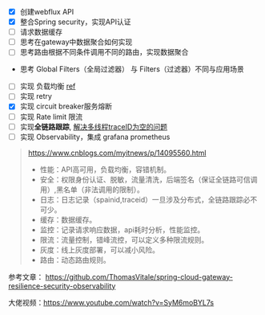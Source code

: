 
- [x] 创建webflux API
- [x] 整合Spring security，实现API认证
- [ ] 请求数据缓存
- [ ] 思考在gateway中数据聚合如何实现
- [ ] 思考路由根据不同条件调用不同的路由，实现数据聚合
- 思考 Global Filters（全局过滤器） 与  Filters（过滤器）不同与应用场景
- [ ] 实现 负载均衡 [ref](https://spring.io/guides/gs/spring-cloud-loadbalancer)
- [ ] 实现 retry
- [x] 实现 circuit breaker服务熔断
- [ ] 实现 Rate limit 限流
- [ ] 实现**全链路跟踪**, [解决多线程traceID为空的问题](https://stackoverflow.com/questions/78020101/spring-boot-3-upgrade-executor-context-propagation-sleuth-to-micrometer-tracing)
- [ ] 实现 Observability，集成 grafana prometheus

> https://www.cnblogs.com/myitnews/p/14095560.html
> - 性能：API高可用，负载均衡，容错机制。
> - 安全：权限身份认证、脱敏，流量清洗，后端签名（保证全链路可信调用）,黑名单（非法调用的限制）。
> - 日志：日志记录（spainid,traceid）一旦涉及分布式，全链路跟踪必不可少。
> - 缓存：数据缓存。
> - 监控：记录请求响应数据，api耗时分析，性能监控。
> - 限流：流量控制，错峰流控，可以定义多种限流规则。
> - 灰度：线上灰度部署，可以减小风险。
> - 路由：动态路由规则。
>
 

参考文章： https://github.com/ThomasVitale/spring-cloud-gateway-resilience-security-observability

大佬视频：https://www.youtube.com/watch?v=SyM6moBYL7s
